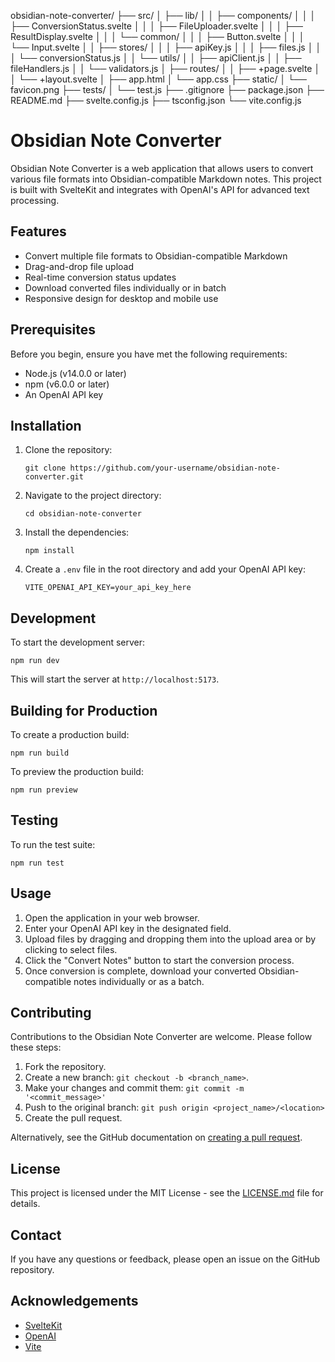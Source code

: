 obsidian-note-converter/
├── src/
│   ├── lib/
│   │   ├── components/
│   │   │   ├── ConversionStatus.svelte
│   │   │   ├── FileUploader.svelte
│   │   │   ├── ResultDisplay.svelte
│   │   │   └── common/
│   │   │       ├── Button.svelte
│   │   │       └── Input.svelte
│   │   ├── stores/
│   │   │   ├── apiKey.js
│   │   │   ├── files.js
│   │   │   └── conversionStatus.js
│   │   └── utils/
│   │       ├── apiClient.js
│   │       ├── fileHandlers.js
│   │       └── validators.js
│   ├── routes/
│   │   ├── +page.svelte
│   │   └── +layout.svelte
│   ├── app.html
│   └── app.css
├── static/
│   └── favicon.png
├── tests/
│   └── test.js
├── .gitignore
├── package.json
├── README.md
├── svelte.config.js
├── tsconfig.json
└── vite.config.js

# Obsidian Note Converter

Obsidian Note Converter is a web application that allows users to convert various file formats into Obsidian-compatible Markdown notes. This project is built with SvelteKit and integrates with OpenAI's API for advanced text processing.

## Features

- Convert multiple file formats to Obsidian-compatible Markdown
- Drag-and-drop file upload
- Real-time conversion status updates
- Download converted files individually or in batch
- Responsive design for desktop and mobile use

## Prerequisites

Before you begin, ensure you have met the following requirements:

- Node.js (v14.0.0 or later)
- npm (v6.0.0 or later)
- An OpenAI API key

## Installation

1. Clone the repository:
   ```
   git clone https://github.com/your-username/obsidian-note-converter.git
   ```

2. Navigate to the project directory:
   ```
   cd obsidian-note-converter
   ```

3. Install the dependencies:
   ```
   npm install
   ```

4. Create a `.env` file in the root directory and add your OpenAI API key:
   ```
   VITE_OPENAI_API_KEY=your_api_key_here
   ```

## Development

To start the development server:

```
npm run dev
```

This will start the server at `http://localhost:5173`.

## Building for Production

To create a production build:

```
npm run build
```

To preview the production build:

```
npm run preview
```

## Testing

To run the test suite:

```
npm run test
```

## Usage

1. Open the application in your web browser.
2. Enter your OpenAI API key in the designated field.
3. Upload files by dragging and dropping them into the upload area or by clicking to select files.
4. Click the "Convert Notes" button to start the conversion process.
5. Once conversion is complete, download your converted Obsidian-compatible notes individually or as a batch.

## Contributing

Contributions to the Obsidian Note Converter are welcome. Please follow these steps:

1. Fork the repository.
2. Create a new branch: `git checkout -b <branch_name>`.
3. Make your changes and commit them: `git commit -m '<commit_message>'`
4. Push to the original branch: `git push origin <project_name>/<location>`
5. Create the pull request.

Alternatively, see the GitHub documentation on [creating a pull request](https://help.github.com/articles/creating-a-pull-request/).

## License

This project is licensed under the MIT License - see the [LICENSE.md](LICENSE.md) file for details.

## Contact

If you have any questions or feedback, please open an issue on the GitHub repository.

## Acknowledgements

- [SvelteKit](https://kit.svelte.dev/)
- [OpenAI](https://openai.com/)
- [Vite](https://vitejs.dev/)
```